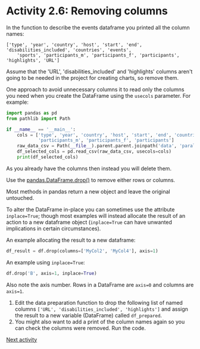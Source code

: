 # Activity 2.6: Removing columns

In the function to describe the events dataframe you printed all the column names:

```text
['type', 'year', 'country', 'host', 'start', 'end', 'disabilities_included', 'countries', 'events', 
    'sports', 'participants_m', 'participants_f', 'participants', 'highlights', 'URL']
```

Assume that the 'URL', 'disabilities_included' and 'highlights' columns aren't going to be needed in the project for
creating charts, so remove them.

One approach to avoid unnecessary columns it to read only the columns you need when you create the DataFrame using the
`usecols` parameter. For example:

```python
import pandas as pd
from pathlib import Path

if __name__ == '__main__':
    cols = ['type', 'year', 'country', 'host', 'start', 'end', 'countries', 'events', 'sports',
            'participants_m', 'participants_f', 'participants']
    raw_data_csv = Path(__file__).parent.parent.joinpath('data', 'paralympics_raw.csv')
    df_selected_cols = pd.read_csv(raw_data_csv, usecols=cols)
    print(df_selected_cols)
```

As you already have the columns then instead you will delete them.

Use the [pandas.DataFrame.drop()](https://pandas.pydata.org/docs/reference/api/pandas.DataFrame.drop.html) to remove
either rows or columns.

Most methods in pandas return a new object and leave the original untouched.

To alter the DataFrame in-place you can sometimes use the attribute `inplace=True`; though most examples will instead
allocate the result of an action to a new dataframe object (`inplace=True` can have unwanted implications in certain
circumstances).

An example allocating the result to a new dataframe:

```python
df_result = df.drop(columns=['MyCol2', 'MyCol4'], axis=1)
```

An example using `inplace=True`:
```python
df.drop('B', axis=1, inplace=True)
```

Also note the axis number. Rows in a DataFrame are `axis=0` and columns are `axis=1`.

1. Edit the data preparation function to drop the following list of named columns
   `['URL', 'disabilities_included', 'highlights']` and assign the result to a new variable (DataFrame) called
   `df_prepared`.
2. You might also want to add a print of the column names again so you can check the columns were removed. Run the code.

[Next activity](2-07-pandas-missing-values)
